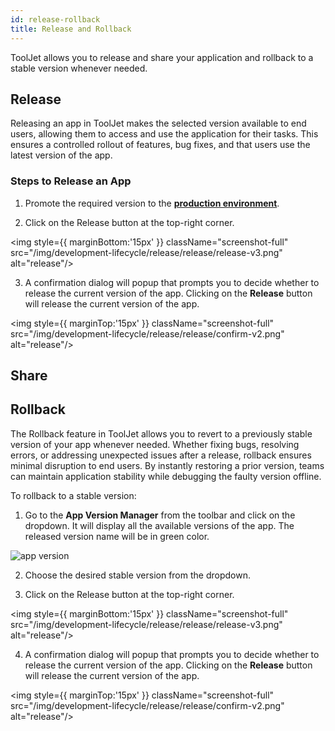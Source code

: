 ```yaml
---
id: release-rollback
title: Release and Rollback
---
```


ToolJet allows you to release and share your application and rollback to a stable version whenever needed. 

## Release 

Releasing an app in ToolJet makes the selected version available to end users, allowing them to access and use the application for their tasks. This ensures a controlled rollout of features, bug fixes, and that users use the latest version of the app.

### Steps to Release an App

1. Promote the required version to the **[production environment](#)**.

2. Click on the Release button at the top-right corner.

<img style={{ marginBottom:'15px' }} className="screenshot-full" src="/img/development-lifecycle/release/release/release-v3.png" alt="release"/>

3. A confirmation dialog will popup that prompts you to decide whether to release the current version of the app. Clicking on the **Release** button will release the current version of the app.

<img style={{ marginTop:'15px' }} className="screenshot-full" src="/img/development-lifecycle/release/release/confirm-v2.png" alt="release"/>

## Share

## Rollback

The Rollback feature in ToolJet allows you to revert to a previously stable version of your app whenever needed. Whether fixing bugs, resolving errors, or addressing unexpected issues after a release, rollback ensures minimal disruption to end users. By instantly restoring a prior version, teams can maintain application stability while debugging the faulty version offline.

To rollback to a stable version:

1. Go to the **App Version Manager** from the toolbar and click on the dropdown. It will display all the available versions of the app. The released version name will be in green color.
<img className="screenshot-full" src="/img/development-lifecycle/release/version-control/version-menu.png" alt="app version"/>

2. Choose the desired stable version from the dropdown. 

3. Click on the Release button at the top-right corner.

<img style={{ marginBottom:'15px' }} className="screenshot-full" src="/img/development-lifecycle/release/release/release-v3.png" alt="release"/>

4. A confirmation dialog will popup that prompts you to decide whether to release the current version of the app. Clicking on the **Release** button will release the current version of the app.

<img style={{ marginTop:'15px' }} className="screenshot-full" src="/img/development-lifecycle/release/release/confirm-v2.png" alt="release"/>
